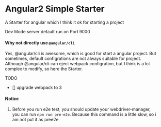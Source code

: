 # Angular2 Simple Starter

A Starter for angular which I think it ok for starting a project

Dev Mode server default run on Port 9000

#### Why not directly use `@angular/cli`

Yes, @angular/cli is awesome, which is good for start a angular project. But sometimes, default configrations are not always suitable for project. Although @angular/cli can eject webpack configration, but I think is a lot complex to modify, so here the Starter.

TODO
- [] upgrade webpack to 3


#### Notice

1. Before you run e2e test, you should update your webdriver-manager, you can run `npm run pre-e2e`. Because this command is a little slow, so i am not put it as pree2e

